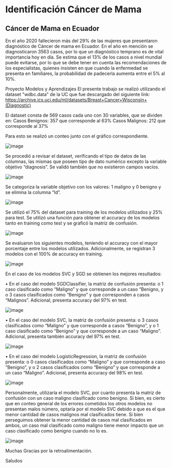 # Identificación Cáncer de Mama 

## Cáncer de Mama en Ecuador
  En el año 2020 fallecieron más del 29% de las mujeres que presentaron diagnóstico de Cáncer de mama en Ecuador. En el año en mención se diagnosticaron 3563 casos, por lo que un diagnóstico temprano es de vital importancia hoy en día.
  Se estima que el 13% de los casos a nivel mundial puede evitarse, por lo que se debe tener en cuenta las recomendaciones de los especialistas, quienes insisten en que cuando la enfermedad se presenta en familiares, la probabilidad de padecerla aumenta entre el 5% al 10%.

Proyecto Modelos y Aprendizajes
El presente trabajo se realizó utilizando el dataset "wdbc.data" de la UC que fue descargado del siguiente link: https://archive.ics.uci.edu/ml/datasets/Breast+Cancer+Wisconsin+(Diagnostic)

El dataset consta de 569 casos cada uno con 30 variables, que se dividen en:
          Casos Benignos: 357 que corresponde al 63%
          Casos Malignos: 212 que corresponde al 37%
          
Para esto se realizó un conteo junto con el gráfico correspondiente.

   ![image](https://user-images.githubusercontent.com/115441451/194828347-03e426c2-28d8-45a2-b975-9fecd5928a4a.png)


 
Se procedió a revisar el dataset, verificando el tipo de datos de las columnas, las mismas que poseen tipo de dato numérico excepto la variable objetivo “diagnosis”. Se validó también que no existieron campos vacíos.

   ![image](https://user-images.githubusercontent.com/115441451/194828412-837ccbed-1e78-43e3-b181-078dcf6675ed.png)


Se categoriza la variable objetivo con los valores: 1 maligno y 0 benigno y se elimina la columna “Id”.

![image](https://user-images.githubusercontent.com/115441451/194829627-b996a95f-ffb1-4688-b81c-4855bb9e0ff8.png)



Se utilizó el 75% del dataset para training de los modelos utilizados y 25% para test. Se utilizó una función para obtener el accuracy de los modelos tanto en training como test y se graficó la matriz de confusión.

   ![image](https://user-images.githubusercontent.com/115441451/194828531-612962c9-f11e-440f-8851-26c6ae9b76cb.png)


Se evaluaron los siguientes modelos, teniendo el accuracy con el mayor porcentaje entre los modelos utilizados. Adicionalmente, se registran 3 modelos con el 100% de accuracy en training.

![image](https://user-images.githubusercontent.com/115441451/194829846-435d8732-e7c6-4ab9-9ec6-a73fa539f661.png)


En el caso de los modelos SVC y SGD se obtienen los mejores resultados:

•	En el caso del modelo SGDClassifier, la matriz de confusión presenta:
	 o	1 caso clasificado como “Maligno” y que corresponde a un caso “Benigno, y
	 o	3 casos clasificados como “Benigno” y que corresponden a casos “Malignos”.
	 Adicional, presenta accuracy del 97% en test.
	 
![image](https://user-images.githubusercontent.com/115441451/194831155-615185d2-99b2-4d3f-966d-053cab18bcb0.png)


 •	En el caso del modelo SVC, la matriz de confusión presenta:
     	o	3 casos clasificados como “Maligno” y que corresponde a casos “Benigno”, y
 	o	1 caso clasificado como “Benigno” y que corresponde a un caso “Maligno”.
      	Adicional, presenta también accuracy del 97% en test.
	
![image](https://user-images.githubusercontent.com/115441451/194831465-d7ff5f82-5173-43d4-9e14-9db061f35455.png)
  

• En el caso del modelo LogisticRegression, la matriz de confusión presenta:
        o	0 casos clasificados como “Maligno” y que corresponde a caso “Benigno”, y
        o	2 casos clasificados como “Benigno” y que corresponde a un caso “Maligno”.
	Adicional, presenta accuracy del 98% en test.
	
![image](https://user-images.githubusercontent.com/115441451/194831532-253d4346-0cad-4f91-8bfd-210ff9063c9d.png)


	 
Personalmente, utilizaría el modelo SVC, por cuanto presenta la matriz de confusión con un caso maligno clasificado como benigno. Si bien, es cierto que en conteo general de los errores cometidos los otros modelos no presentan malos número, optaría por el modelo SVC debido a que es el que menor cantidad de casos malignos mal clasificados tiene. 
Si bien perseguimos obtener la menor cantidad de casos mal clasificados en ambos, un caso mal clasificado como maligno tiene menor impacto que un caso clasificado como benigno cuando no lo es.

![image](https://user-images.githubusercontent.com/115441451/194830207-35ff6d40-0dc7-4814-a08d-523a48fab95d.png)



Muchas Gracias por la retroalimentación. 

Saludos

